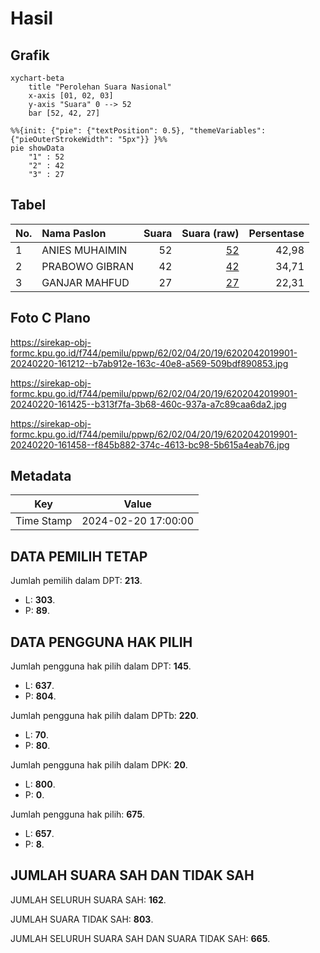 # Hasil

## Grafik

```mermaid
xychart-beta
    title "Perolehan Suara Nasional"
    x-axis [01, 02, 03]
    y-axis "Suara" 0 --> 52
    bar [52, 42, 27]
```

```mermaid
%%{init: {"pie": {"textPosition": 0.5}, "themeVariables": {"pieOuterStrokeWidth": "5px"}} }%%
pie showData
    "1" : 52
    "2" : 42
    "3" : 27
```

## Tabel

| No. | Nama Paslon    | Suara | Suara (raw) | Persentase |
|:--- |:-------------- | -----:| -----------:| ----------:|
| 1   | ANIES MUHAIMIN | 52    | [52][p-1]   | 42,98      |
| 2   | PRABOWO GIBRAN | 42    | [42][p-2]   | 34,71      |
| 3   | GANJAR MAHFUD  | 27    | [27][p-3]   | 22,31      |


[p-1]: https://github.com/gigit-pemilu/pemilu-2024/blob/main/pilpres/hitung-suara/sub/62-kalimantan-tengah/sub/02-kotawaringin-timur/sub/04-parenggean/sub/2019-bajarau/sub/901-tps/sub/paslon-1.txt
[p-2]: https://github.com/gigit-pemilu/pemilu-2024/blob/main/pilpres/hitung-suara/sub/62-kalimantan-tengah/sub/02-kotawaringin-timur/sub/04-parenggean/sub/2019-bajarau/sub/901-tps/sub/paslon-2.txt
[p-3]: https://github.com/gigit-pemilu/pemilu-2024/blob/main/pilpres/hitung-suara/sub/62-kalimantan-tengah/sub/02-kotawaringin-timur/sub/04-parenggean/sub/2019-bajarau/sub/901-tps/sub/paslon-3.txt

## Foto C Plano

https://sirekap-obj-formc.kpu.go.id/f744/pemilu/ppwp/62/02/04/20/19/6202042019901-20240220-161212--b7ab912e-163c-40e8-a569-509bdf890853.jpg

https://sirekap-obj-formc.kpu.go.id/f744/pemilu/ppwp/62/02/04/20/19/6202042019901-20240220-161425--b313f7fa-3b68-460c-937a-a7c89caa6da2.jpg

https://sirekap-obj-formc.kpu.go.id/f744/pemilu/ppwp/62/02/04/20/19/6202042019901-20240220-161458--f845b882-374c-4613-bc98-5b615a4eab76.jpg


## Metadata

| Key        | Value               |
| ---------- | ------------------- |
| Time Stamp | 2024-02-20 17:00:00 |


## DATA PEMILIH TETAP

Jumlah pemilih dalam DPT: **213**.
 * L: **303**.
 * P: **89**.

## DATA PENGGUNA HAK PILIH

Jumlah pengguna hak pilih dalam DPT: **145**.
 * L: **637**.
 * P: **804**.

Jumlah pengguna hak pilih dalam DPTb: **220**.
 * L: **70**.
 * P: **80**.

Jumlah pengguna hak pilih dalam DPK: **20**.
 * L: **800**.
 * P: **0**.

Jumlah pengguna hak pilih: **675**.
 * L: **657**.
 * P: **8**.

## JUMLAH SUARA SAH DAN TIDAK SAH

JUMLAH SELURUH SUARA SAH: **162**.

JUMLAH SUARA TIDAK SAH: **803**.

JUMLAH SELURUH SUARA SAH DAN SUARA TIDAK SAH: **665**.



